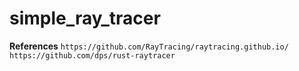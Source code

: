 # simple_ray_tracer

__References__
```https://github.com/RayTracing/raytracing.github.io/```
```https://github.com/dps/rust-raytracer```